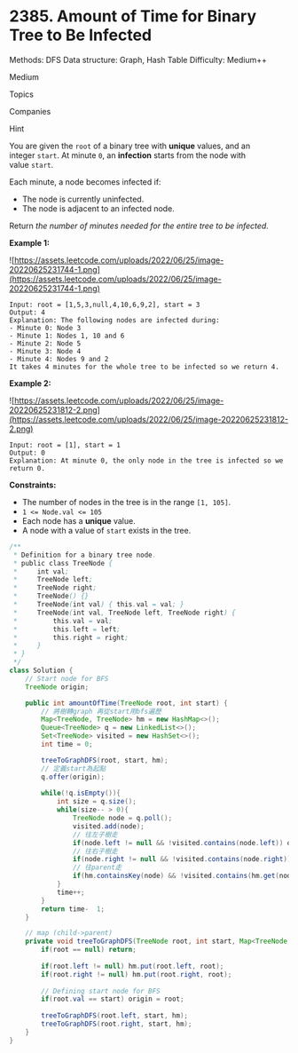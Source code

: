 # 2385. Amount of Time for Binary Tree to Be Infected

Methods: DFS
Data structure: Graph, Hash Table
Difficulty: Medium++

Medium

Topics

Companies

Hint

You are given the `root` of a binary tree with **unique** values, and an integer `start`. At minute `0`, an **infection** starts from the node with value `start`.

Each minute, a node becomes infected if:

- The node is currently uninfected.
- The node is adjacent to an infected node.

Return *the number of minutes needed for the entire tree to be infected.*

**Example 1:**

![https://assets.leetcode.com/uploads/2022/06/25/image-20220625231744-1.png](https://assets.leetcode.com/uploads/2022/06/25/image-20220625231744-1.png)

```
Input: root = [1,5,3,null,4,10,6,9,2], start = 3
Output: 4
Explanation: The following nodes are infected during:
- Minute 0: Node 3
- Minute 1: Nodes 1, 10 and 6
- Minute 2: Node 5
- Minute 3: Node 4
- Minute 4: Nodes 9 and 2
It takes 4 minutes for the whole tree to be infected so we return 4.

```

**Example 2:**

![https://assets.leetcode.com/uploads/2022/06/25/image-20220625231812-2.png](https://assets.leetcode.com/uploads/2022/06/25/image-20220625231812-2.png)

```
Input: root = [1], start = 1
Output: 0
Explanation: At minute 0, the only node in the tree is infected so we return 0.

```

**Constraints:**

- The number of nodes in the tree is in the range `[1, 105]`.
- `1 <= Node.val <= 105`
- Each node has a **unique** value.
- A node with a value of `start` exists in the tree.

```java
/**
 * Definition for a binary tree node.
 * public class TreeNode {
 *     int val;
 *     TreeNode left;
 *     TreeNode right;
 *     TreeNode() {}
 *     TreeNode(int val) { this.val = val; }
 *     TreeNode(int val, TreeNode left, TreeNode right) {
 *         this.val = val;
 *         this.left = left;
 *         this.right = right;
 *     }
 * }
 */
class Solution {
    // Start node for BFS
    TreeNode origin;

    public int amountOfTime(TreeNode root, int start) {
        // 將樹轉graph 再從start用bfs遍歷
        Map<TreeNode, TreeNode> hm = new HashMap<>();
        Queue<TreeNode> q = new LinkedList<>();    
        Set<TreeNode> visited = new HashSet<>();
        int time = 0;

        treeToGraphDFS(root, start, hm);
        // 定義start為起點
        q.offer(origin);
        
        while(!q.isEmpty()){
            int size = q.size();
            while(size-- > 0){
                TreeNode node = q.poll();
                visited.add(node);
                // 往左子樹走
                if(node.left != null && !visited.contains(node.left)) q.offer(node.left);
                // 往右子樹走
                if(node.right != null && !visited.contains(node.right)) q.offer(node.right);
                // 往parent走
                if(hm.containsKey(node) && !visited.contains(hm.get(node))) q.offer(hm.get(node));
            }
            time++;
        }
        return time-  1;
    }

    // map (child->parent)
    private void treeToGraphDFS(TreeNode root, int start, Map<TreeNode, TreeNode> hm){
        if(root == null) return;
        
        if(root.left != null) hm.put(root.left, root);
        if(root.right != null) hm.put(root.right, root);
        
		// Defining start node for BFS
        if(root.val == start) origin = root;
        
        treeToGraphDFS(root.left, start, hm);
        treeToGraphDFS(root.right, start, hm);
    }
}
```